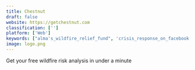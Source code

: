 ```yaml
---
title: Chestnut
draft: false 
website: https://getchestnut.com
classification: ['']
platform: ['Web']
keywords: ["alma's_wildfire_relief_fund", 'crisis_response_on_facebook', 'guardian_circle', 'harmany', 'rscme', 'wover', 'icedot.org_icedot']
image: logo.png
---
```

Get your free wildfire risk analysis in under a minute